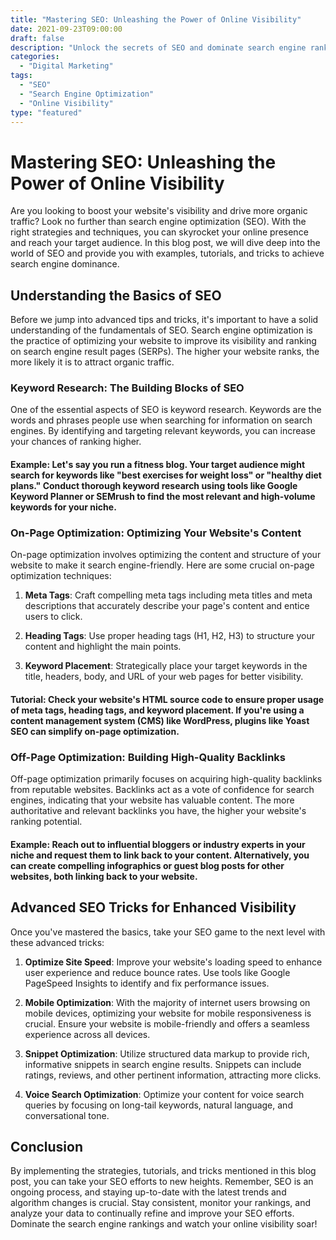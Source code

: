 ```yaml
--- 
title: "Mastering SEO: Unleashing the Power of Online Visibility"
date: 2021-09-23T09:00:00
draft: false
description: "Unlock the secrets of SEO and dominate search engine rankings with these exclusive tips and tricks."
categories: 
  - "Digital Marketing"
tags: 
  - "SEO"
  - "Search Engine Optimization"
  - "Online Visibility"
type: "featured"
---
```


# Mastering SEO: Unleashing the Power of Online Visibility

Are you looking to boost your website's visibility and drive more organic traffic? Look no further than search engine optimization (SEO). With the right strategies and techniques, you can skyrocket your online presence and reach your target audience. In this blog post, we will dive deep into the world of SEO and provide you with examples, tutorials, and tricks to achieve search engine dominance.

## Understanding the Basics of SEO

Before we jump into advanced tips and tricks, it's important to have a solid understanding of the fundamentals of SEO. Search engine optimization is the practice of optimizing your website to improve its visibility and ranking on search engine result pages (SERPs). The higher your website ranks, the more likely it is to attract organic traffic.

### Keyword Research: The Building Blocks of SEO

One of the essential aspects of SEO is keyword research. Keywords are the words and phrases people use when searching for information on search engines. By identifying and targeting relevant keywords, you can increase your chances of ranking higher.

#### Example: Let's say you run a fitness blog. Your target audience might search for keywords like "best exercises for weight loss" or "healthy diet plans." Conduct thorough keyword research using tools like Google Keyword Planner or SEMrush to find the most relevant and high-volume keywords for your niche.

### On-Page Optimization: Optimizing Your Website's Content

On-page optimization involves optimizing the content and structure of your website to make it search engine-friendly. Here are some crucial on-page optimization techniques:

1. **Meta Tags**: Craft compelling meta tags including meta titles and meta descriptions that accurately describe your page's content and entice users to click.

2. **Heading Tags**: Use proper heading tags (H1, H2, H3) to structure your content and highlight the main points.

3. **Keyword Placement**: Strategically place your target keywords in the title, headers, body, and URL of your web pages for better visibility.

#### Tutorial: Check your website's HTML source code to ensure proper usage of meta tags, heading tags, and keyword placement. If you're using a content management system (CMS) like WordPress, plugins like Yoast SEO can simplify on-page optimization.

### Off-Page Optimization: Building High-Quality Backlinks

Off-page optimization primarily focuses on acquiring high-quality backlinks from reputable websites. Backlinks act as a vote of confidence for search engines, indicating that your website has valuable content. The more authoritative and relevant backlinks you have, the higher your website's ranking potential.

#### Example: Reach out to influential bloggers or industry experts in your niche and request them to link back to your content. Alternatively, you can create compelling infographics or guest blog posts for other websites, both linking back to your website.

## Advanced SEO Tricks for Enhanced Visibility

Once you've mastered the basics, take your SEO game to the next level with these advanced tricks:

1. **Optimize Site Speed**: Improve your website's loading speed to enhance user experience and reduce bounce rates. Use tools like Google PageSpeed Insights to identify and fix performance issues.

2. **Mobile Optimization**: With the majority of internet users browsing on mobile devices, optimizing your website for mobile responsiveness is crucial. Ensure your website is mobile-friendly and offers a seamless experience across all devices.

3. **Snippet Optimization**: Utilize structured data markup to provide rich, informative snippets in search engine results. Snippets can include ratings, reviews, and other pertinent information, attracting more clicks.

4. **Voice Search Optimization**: Optimize your content for voice search queries by focusing on long-tail keywords, natural language, and conversational tone.

## Conclusion

By implementing the strategies, tutorials, and tricks mentioned in this blog post, you can take your SEO efforts to new heights. Remember, SEO is an ongoing process, and staying up-to-date with the latest trends and algorithm changes is crucial. Stay consistent, monitor your rankings, and analyze your data to continually refine and improve your SEO efforts. Dominate the search engine rankings and watch your online visibility soar!
